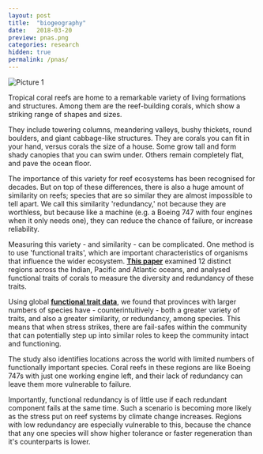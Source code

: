 ```yaml
---
layout: post
title:  "biogeography"
date:   2018-03-20
preview: pnas.png
categories: research
hidden: true
permalink: /pnas/
---
```


![Picture 1]({{site.baseurl}}/imagesR/pnas.jpg?auto=yes)

Tropical coral reefs are home to a remarkable variety of living formations and structures. Among them are the reef-building corals, which show a striking range of shapes and sizes.  

They include towering columns, meandering valleys, bushy thickets, round boulders, and giant cabbage-like structures. They are corals you can fit in your hand, versus corals the size of a house. Some grow tall and form shady canopies that you can swim under. Others remain completely flat, and pave the ocean floor.

The importance of this variety for reef ecosystems has been recognised for decades. But on top of these differences, there is also a huge amount of similarity on reefs; species that are so similar they are almost impossible to tell apart. We call this similarity 'redundancy,' not because they are worthless, but because like a machine (e.g. a Boeing 747 with four engines when it only needs one), they can reduce the chance of failure, or increase reliability.

Measuring this variety - and similarity - can be complicated. One method is to use 'functional traits', which are important characteristics of organisms that influence the wider ecosystem. [**This paper**](https://www.pnas.org/content/115/12/3084.short) examined 12 distinct regions across the Indian, Pacific and Atlantic oceans, and analysed functional traits of corals to measure the diversity and redundancy of these traits.

Using global [**functional trait data**](https://research.jcu.edu.au/researchdata/default/detail/2d343a3dc21a6a25831f3fbaa508efa7/), we found that provinces with larger numbers of species have - counterintuitively - both a greater variety of traits, and also a greater similarity, or redundancy, among species. This means that when stress strikes, there are fail-safes within the community that can potentially step up into similar roles to keep the community intact and functioning.

The study also identifies locations across the world with limited numbers of functionally important species. Coral reefs in these regions are like Boeing 747s with just one working engine left, and their lack of redundancy can leave them more vulnerable to failure.

Importantly, functional redundancy is of little use if each redundant component fails at the same time. Such a scenario is becoming more likely as the stress put on reef systems by climate change increases. Regions with low redundancy are especially vulnerable to this, because the chance that any one species will show higher tolerance or faster regeneration than it's counterparts is lower.
